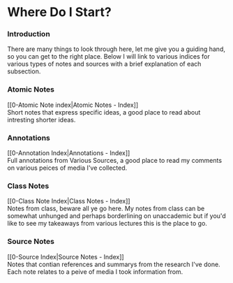 # Where Do I Start?

### Introduction
There are many things to look through here, let me give you a guiding hand, so you can get to the right place. Below I will link to various indices for various types of notes and sources with a brief explanation of each subsection.

### Atomic Notes
 [[0-Atomic Note index|Atomic Notes - Index]] <br>
 Short notes that express specific ideas, a good place to read about intresting shorter ideas.

### Annotations
 [[0-Annotation Index|Annotations - Index]] <br>
 Full annotations from Various Sources, a good place to read my comments on various peices of media I've collected.

### Class Notes
 [[0-Class Note Index|Class Notes - Index]]<br>
 Notes from class, beware all ye go here. My notes from class can be somewhat unhunged and perhaps borderlining on unaccademic but if you'd like to see my takeaways from various lectures this is the place to go.

### Source Notes
 [[0-Source Index|Source Notes - Index]] <br>
 Notes that contian references and summarys from the research I've done. Each note relates to a peive of media I took information from.

